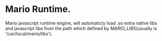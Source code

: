 # Mario Runtime.

Mario javascript runtime engine, will automaticly load .so extra native libs and javascript libs from the path which defined by MARIO_LIBS(usually is '/usr/local/mario/libs').
